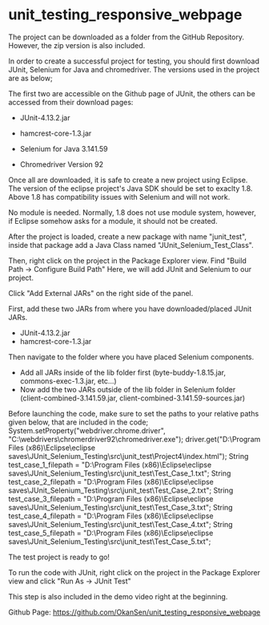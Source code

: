 # unit_testing_responsive_webpage

The project can be downloaded as a folder from the GitHub Repository. However, the zip version is also included.

In order to create a successful project for testing, you should first download JUnit, Selenium for Java and chromedriver.
The versions used in the project are as below;

The first two are accessible on the Github page of JUnit, the others can be accessed from their download pages:
- JUnit-4.13.2.jar
- hamcrest-core-1.3.jar

- Selenium for Java 3.141.59

- Chromedriver Version 92

Once all are downloaded, it is safe to create a new project using Eclipse. The version of the eclipse project's 
Java SDK should be set to exaclty 1.8. Above 1.8 has compatibility issues with Selenium and will not work.

No module is needed. Normally, 1.8 does not use module system, however, if Eclipse somehow asks for a module,
it should not be created.

After the project is loaded, create a new package with name "junit_test",
inside that package add a Java Class named "JUnit_Selenium_Test_Class".

Then, right click on the project in the Package Explorer view. Find "Build Path -> Configure Build Path"
Here, we will add JUnit and Selenium to our project.

Click "Add External JARs" on the right side of the panel. 

First, add these two JARs from where you have downloaded/placed JUnit JARs. 
- JUnit-4.13.2.jar
- hamcrest-core-1.3.jar

Then navigate to the folder where you have placed Selenium components.
- Add all JARs inside of the lib folder first (byte-buddy-1.8.15.jar, commons-exec-1.3.jar, etc...)
- Now add the two JARs outside of the lib folder in Selenium folder (client-combined-3.141.59.jar, client-combined-3.141.59-sources.jar)


Before launching the code, make sure to set the paths to your relative paths given below, that are included in the code;
System.setProperty("webdriver.chrome.driver", "C:\\webdrivers\\chromerdriver92\\chromedriver.exe"); 
driver.get("D:\\Program Files (x86)\\Eclipse\\eclipse saves\\JUnit_Selenium_Testing\\src\\junit_test\\Project4\\index.html");
String test_case_1_filepath = "D:\\Program Files (x86)\\Eclipse\\eclipse saves\\JUnit_Selenium_Testing\\src\\junit_test\\Test_Case_1.txt";
String test_case_2_filepath = "D:\\Program Files (x86)\\Eclipse\\eclipse saves\\JUnit_Selenium_Testing\\src\\junit_test\\Test_Case_2.txt";
String test_case_3_filepath = "D:\\Program Files (x86)\\Eclipse\\eclipse saves\\JUnit_Selenium_Testing\\src\\junit_test\\Test_Case_3.txt";
String test_case_4_filepath = "D:\\Program Files (x86)\\Eclipse\\eclipse saves\\JUnit_Selenium_Testing\\src\\junit_test\\Test_Case_4.txt";
String test_case_5_filepath = "D:\\Program Files (x86)\\Eclipse\\eclipse saves\\JUnit_Selenium_Testing\\src\\junit_test\\Test_Case_5.txt";


The test project is ready to go!

To run the code with JUnit, right click on the project in the Package Explorer view and click
"Run As -> JUnit Test"

This step is also included in the demo video right at the beginning.



Github Page: https://github.com/OkanSen/unit_testing_responsive_webpage


